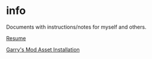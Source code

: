 # info

Documents with instructions/notes for myself and others.

[Resume](docs/resume.pdf)

[Garry's Mod Asset Installation](gmod)

